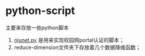 # python-script
主要来存放一些python脚本
1. [njunet.py](https://blog.csdn.net/bucuo12345/article/details/84790368) 是用来实现校园网portal认证的脚本；
2. reduce-dimension文件夹下存放着几个数据降维函数；
